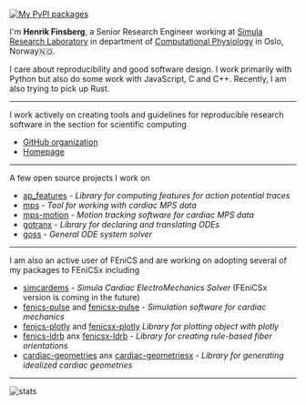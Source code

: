 
[![My PyPI packages](https://img.shields.io/badge/-PyPI%20packages-4B8BBE?style=flat&labelColor=306998&logo=python&logoColor=FFE873&link=https%3A%2F%2Fpypi.org%2Fuser%2Ffinsberg "My PyPI packages")](https://pypi.org/user/finsberg)

I'm **Henrik Finsberg**, a Senior Research Engineer working at [Simula Research Laboratory](https://www.simula.no) in department of [Computational Physiology](https://www.simula.no/research/projects/department-computational-physiology) in Oslo, Norway🇳🇴.

I care about reproducibility and good software design. I work primarily with Python but also do some work with JavaScript, C and C++.
Recently, I am also trying to pick up Rust.

----

I work actively on creating tools and guidelines for reproducible research software in the section for scientific computing
- [GitHub organization](https://github.com/scientificcomputing)
- [Homepage](https://scientificcomputing.github.io)

----

A few open source projects I work on
- [ap_features](https://github.com/ComputationalPhysiology/ap_features) - *Library for computing features for action potential traces*
- [mps](https://github.com/ComputationalPhysiology/mps) - *Tool for working with cardiac MPS data*
- [mps-motion](https://github.com/ComputationalPhysiology/mps-motion) - *Motion tracking software for cardiac MPS data*
- [gotranx](https://github.com/finsberg/gotranx) - *Library for declaring and translating ODEs*
- [goss](https://github.com/ComputationalPhysiology/goss) - *General ODE system solver*

----

I am also an active user of FEniCS and are working on adopting several of my packages to FEniCSx including
- [simcardems](https://github.com/ComputationalPhysiology/simcardems) - *Simula Cardiac ElectroMechanics Solver* (FEniCSx version is coming in the future)
- [fenics-pulse](https://github.com/finsberg/pulse) and [fenicsx-pulse](https://github.com/finsberg/fenicsx-pulse) - *Simulation software for cardiac mechanics*
- [fenics-plotly](https://github.com/finsberg/fenics-plotly) and [fenicsx-plotly](https://github.com/finsberg/fenicsx-plotly) *Library for plotting object with plotly*
- [fenics-ldrb](https://github.com/finsberg/ldrb) anx [fenicsx-ldrb](https://github.com/finsberg/fenicsx-ldrb) - *Library for creating rule-based fiber orientations* 
- [cardiac-geometries](https://github.com/ComputationalPhysiology/cardiac-geometries) anx [cardiac-geometriesx](https://github.com/ComputationalPhysiology/cardiac-geometriesx) - *Library for generating idealized cardiac geometries*

----

![stats](https://github-readme-stats.vercel.app/api?username=finsberg&show_icons=true&include_all_commits=true&count_private=true&cache_seconds=86400)
